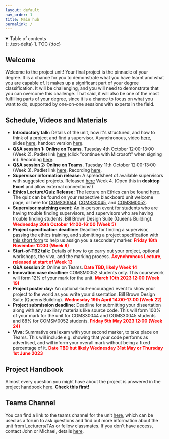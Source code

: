 ```yaml
---
layout: default
nav_order: 1
title: Main hub
permalink: /
---
```


<details open markdown="block">
<summary>
Table of contents
</summary>
{: .text-delta}
1. TOC
{:toc}
</details>

## Welcome

Welcome to the project unit! Your final project is the pinnacle of your degree.
It is a chance for you to demonstrate what you have learnt and what you are
capable of. It makes up a significant part of your degree classification. It
will be challenging, and you will need to demonstrate that you can overcome
this challenge. That said, it will also be one of the most fulfilling parts of
your degree, since it is a chance to focus on what you want to do, supported by
one-on-one sessions with experts in the field.

## Schedule, Videos and Materials

* **Introductory talk:** Details of the unit, how it's structured, and how to think of a project and find a supervisor. Asynchronous, video [here](https://web.microsoftstream.com/video/21775a82-b1d5-4189-9eb2-2ad7ca85c04c), slides [here](tb1-verbose.pdf), handout version [here](tb1-handout.pdf).
* **Q&A session 1: Online on Teams**. Tuesday 4th October 12:00-13:00 (Week 2). Padlet link [here](https://uob.padlet.org/michaelwray1/7s8gxe2exdxiqetc) (click "continue with Microsoft" when signing in). Recording [here](https://uob.sharepoint.com/:v:/t/grp-cs-individual-projects-2022/Ef2rcp6z2-dPlzKkdrF-RlUBbgKmvqzHkOuQe2K4fzPolw?e=P3Yl2R).
* **Q&A session 2: Online on Teams.** Tuesday 11th October 12:00-13:00 (Week 3). Padlet link [here](https://uob.padlet.org/michaelwray1/j876dynr971pxtkn). Recording [here](https://uob.sharepoint.com/:v:/t/grp-cs-individual-projects-2022/EQixO-1aA75PrTwuoETYdcQBGxB0W-X7lRoOJo-nUkOLtw?e=McbXxL).
* **Supervisor information release:** A spreadsheet of available supervisors with suggested projects. Released [here](https://uob-my.sharepoint.com/:x:/g/personal/fz19826_bristol_ac_uk/EWPVy8ttUt9EqjSR97u8B0wBZRkOmt8oJXYPeyX9mAHKkA) Week 4. (Open this in **desktop Excel** and allow external connections!)
* **Ethics Lecture/Quiz Release:** The lecture on Ethics can be found [here](https://uob-my.sharepoint.com/:v:/g/personal/mw1760_bristol_ac_uk/EWWRhVq2SEVCpMz8B0Dna0IBdtjxdtG7zP0CKzpobZ3ALQ?e=oxOxfr). The quiz can be found on your respective blackboard unit welcome page, or here for [COMS30044](https://www.ole.bris.ac.uk/webapps/blackboard/content/launchAssessment.jsp?course_id=_252952_1&content_id=_7383656_1&mode=cpview), [COMS30045](https://www.ole.bris.ac.uk/webapps/blackboard/content/launchAssessment.jsp?course_id=_252951_1&content_id=_7382043_1&mode=cpview), and [COMSM0052](https://www.ole.bris.ac.uk/webapps/blackboard/content/launchAssessment.jsp?course_id=_252905_1&content_id=_7383655_1&mode=cpview). 
* **Supervisor matching event:** An in-person event for students who are having trouble finding supervisors, and supervisors who are having trouble finding students. Bill Brown Design Suite (Queens Building). <span style="color:red">**Wednesday 26th October 14:00-16:00 (Week 5)**</span>
* **Project specification deadline:** Deadline for finding a supervisor, passing the ethics training, and submitting a project specification with [this short form](https://forms.office.com/Pages/ResponsePage.aspx?id=MH_ksn3NTkql2rGM8aQVG1XIgcXxY4VKmVom51Cg1JBUQzhDVVRYTEhKQkFaSlNNNVAzVjJIUFU1Ti4u) to help us assign you a secondary marker. <span style="color:red">**Friday 18th November 12:00 (Week 8)** </span>
* **Start-of-TB2 talk:** Details of how to go carry out your project, optional workshops, the viva, and the marking process. <span style="color:red">**Asynchronous Lecture, released at start of Week 13** </span>
* **Q&A session 3:** Online on Teams. <span style="color:red">**Date TBD, likely Week 14** </span>
* **Innovation case deadline:** COMSM0052 students only. This coursework will form 12% of your mark for the unit. <span style="color:red">**March 10th 2023 12:00 (Week 19)**</span>
* **Project poster day:** An optional-but-encouraged event to show your project to the world as you write your dissertation. Bill Brown Design Suite (Queens Building). <span style="color:red">**Wednesday 19th April 14:00-17:00 (Week 22)** </span>
* **Project submission deadline:** Deadline for submitting your dissertation along with any auxiliary materials like source code. This will form 100% of your mark for the unit for COMS30044 and COMS30045 students and 88% for COMSM0052 students. <span style="color:red">**Friday 5th May 2023 12:00 (Week 24)** </span>
* **Viva:** Summative oral exam with your second marker, to take place on Teams. This will include e.g. showing that your code performs as advertised, and will inform your overall mark without being a fixed percentage of it. <span style="color:red">**Date TBD but likely Wednesday 31st May or Thursday 1st June 2023** </span>

## Project Handbook

Almost every question you might have about the project is answered in
the project handbook [here](../2022_23_Project_handbook.pdf). **Check this first!**

## Teams Channel

You can find a link to the teams channel for the unit
[here](https://teams.microsoft.com/l/team/19%3aSst-jrlaXQ1z1D17zowx-nSBNGlf87ZrtTPLpl2mHEo1%40thread.tacv2/conversations?groupId=ac697083-81ce-41c7-b24d-208e0b33095b&tenantId=b2e47f30-cd7d-4a4e-a5da-b18cf1a4151b),
which can be used as a forum to ask questions and find out more information
about the unit from Lecturers/TAs or fellow classmates.
If you don't have access, contact John or Michael, details [here](/contact).
